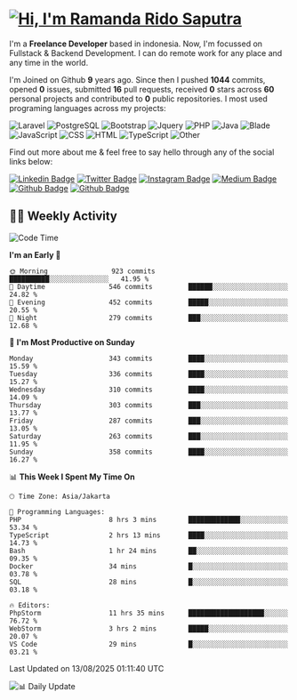 # [![Hi, I'm Ramanda Rido Saputra](https://readme-typing-svg.herokuapp.com?size=24&vCenter=true&lines=%F0%9F%91%8B+Hi%2C+I'm+Ramanda+Rido+Saputra+;%F0%9F%92%BB+Fullstack+Web+Developer+)](https://git.io/typing-svg)

I'm a **Freelance Developer** based in indonesia. Now, I'm focussed on Fullstack & Backend Development. I can do remote work for any place and any time in the world.

I'm Joined on Github **9** years ago. Since then I pushed **1044** commits, opened **0** issues, submitted **16** pull requests, received **0** stars across **60** personal projects and contributed to **0** public repositories.
I most used programing languages across my projects:

![Laravel](https://img.shields.io/badge/Laravel-FF2D20?flat&logo=laravel&logoColor=white)
![PostgreSQL](https://img.shields.io/badge/PostgreSQL-316192?flat&logo=postgresql&logoColor=white)
![Bootstrap](https://img.shields.io/badge/Bootstrap-563D7C?flat&logo=bootstrap&logoColor=white)
![Jquery](https://img.shields.io/badge/jQuery-0769AD?flat&logo=jquery&logoColor=white)
![PHP](https://img.shields.io/badge/-PHP-%234F5D95?style=flat&logo=PHP&logoColor=white)
![Java](https://img.shields.io/badge/-Java-%23b07219?style=flat&logo=Java&logoColor=white)
![Blade](https://img.shields.io/badge/-Blade-%23f7523f?style=flat&logo=Blade&logoColor=white)
![JavaScript](https://img.shields.io/badge/-JavaScript-%23f1e05a?style=flat&logo=JavaScript&logoColor=white)
![CSS](https://img.shields.io/badge/-CSS-%23663399?style=flat&logo=CSS&logoColor=white)
![HTML](https://img.shields.io/badge/-HTML-%23e34c26?style=flat&logo=HTML&logoColor=white)
![TypeScript](https://img.shields.io/badge/-TypeScript-%233178c6?style=flat&logo=TypeScript&logoColor=white)
![Other](https://img.shields.io/badge/-Other-%23ededed?style=flat&logo=Other&logoColor=white)

Find out more about me & feel free to say hello through any of the social links below:

[![Linkedin Badge](https://img.shields.io/badge/-ramandaaridogh-blue?style=flat&logo=Linkedin&logoColor=white&link=https://www.linkedin.com/in/ramanda-rido-saputra/)](https://www.linkedin.com/in/ramanda-rido-saputra/)
[![Twitter Badge](https://img.shields.io/badge/-ramandaaridogh-%231DA1F2.svg?style=flat&logo=twitter&logoColor=white&link=https://www.twitter.com/ramandaaridogh)](https://www.twitter.com/ramandaaridogh/)
[![Instagram Badge](https://img.shields.io/badge/-ramandaaridogh-purple?style=flat&logo=instagram&logoColor=white&link=https://instagram.com/ramandaaridogh_/)](https://instagram.com/ramandaaridogh_)
[![Medium Badge](https://img.shields.io/badge/-@ramandaaridogh-%2312100E.svg?style=flat&logo=Medium&logoColor=white&link=https://medium.com/@ramandaaridogh/)](https://medium.com/@ramandaaridogh)
[![Github Badge](https://img.shields.io/badge/-@ramandaaridogh-100000.svg?style=flat&logo=github&logoColor=white&link=https://github.com/ramandaaridogh)](https://github.com/ramandaaridogh)
[![Github Badge](https://img.shields.io/badge/-@mxcode-100000.svg?style=flat&logo=github&logoColor=white&link=https://github.com/ramanda-mxcode)](https://github.com/ramanda-mxcode)

## 👨‍💻 Weekly Activity
<!--START_SECTION:waka-->
![Code Time](http://img.shields.io/badge/Code%20Time-1%2C456%20hrs%2043%20mins-blue)

**I'm an Early 🐤** 

```text
🌞 Morning                923 commits         ██████████░░░░░░░░░░░░░░░   41.95 % 
🌆 Daytime                546 commits         ██████░░░░░░░░░░░░░░░░░░░   24.82 % 
🌃 Evening                452 commits         █████░░░░░░░░░░░░░░░░░░░░   20.55 % 
🌙 Night                  279 commits         ███░░░░░░░░░░░░░░░░░░░░░░   12.68 % 
```
📅 **I'm Most Productive on Sunday** 

```text
Monday                   343 commits         ████░░░░░░░░░░░░░░░░░░░░░   15.59 % 
Tuesday                  336 commits         ████░░░░░░░░░░░░░░░░░░░░░   15.27 % 
Wednesday                310 commits         ████░░░░░░░░░░░░░░░░░░░░░   14.09 % 
Thursday                 303 commits         ███░░░░░░░░░░░░░░░░░░░░░░   13.77 % 
Friday                   287 commits         ███░░░░░░░░░░░░░░░░░░░░░░   13.05 % 
Saturday                 263 commits         ███░░░░░░░░░░░░░░░░░░░░░░   11.95 % 
Sunday                   358 commits         ████░░░░░░░░░░░░░░░░░░░░░   16.27 % 
```


📊 **This Week I Spent My Time On** 

```text
🕑︎ Time Zone: Asia/Jakarta

💬 Programming Languages: 
PHP                      8 hrs 3 mins        █████████████░░░░░░░░░░░░   53.34 % 
TypeScript               2 hrs 13 mins       ████░░░░░░░░░░░░░░░░░░░░░   14.73 % 
Bash                     1 hr 24 mins        ██░░░░░░░░░░░░░░░░░░░░░░░   09.35 % 
Docker                   34 mins             █░░░░░░░░░░░░░░░░░░░░░░░░   03.78 % 
SQL                      28 mins             █░░░░░░░░░░░░░░░░░░░░░░░░   03.18 % 

🔥 Editors: 
PhpStorm                 11 hrs 35 mins      ███████████████████░░░░░░   76.72 % 
WebStorm                 3 hrs 2 mins        █████░░░░░░░░░░░░░░░░░░░░   20.07 % 
VS Code                  29 mins             █░░░░░░░░░░░░░░░░░░░░░░░░   03.21 % 
```


 Last Updated on 13/08/2025 01:11:40 UTC
<!--END_SECTION:waka-->

![📊 Daily Update](https://github.com/ramandaaridogh/ramandaaridogh/actions/workflows/update-activity.yml/badge.svg)
